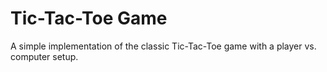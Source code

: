 # Tic-Tac-Toe Game

A simple implementation of the classic Tic-Tac-Toe game with a player vs. computer setup.
